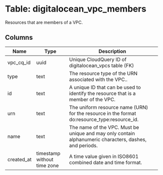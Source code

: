 
# Table: digitalocean_vpc_members
Resources that are members of a VPC.
## Columns
| Name        | Type           | Description  |
| ------------- | ------------- | -----  |
|vpc_cq_id|uuid|Unique CloudQuery ID of digitalocean_vpcs table (FK)|
|type|text|The resource type of the URN associated with the VPC..|
|id|text|A unique ID that can be used to identify the resource that is a member of the VPC.|
|urn|text|The uniform resource name (URN) for the resource in the format do:resource_type:resource_id.|
|name|text|The name of the VPC. Must be unique and may only contain alphanumeric characters, dashes, and periods.|
|created_at|timestamp without time zone|A time value given in ISO8601 combined date and time format.|
